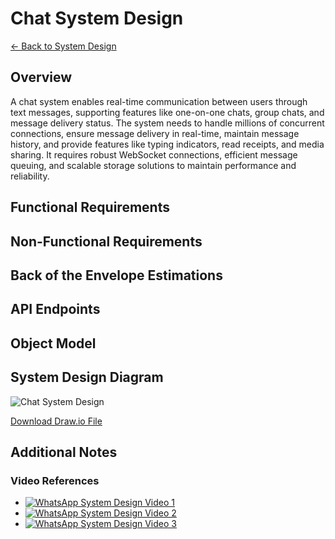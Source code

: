 # Chat System Design

[← Back to System Design](../system-design.md)

## Overview

A chat system enables real-time communication between users through text messages, supporting features like one-on-one chats, group chats, and message delivery status. The system needs to handle millions of concurrent connections, ensure message delivery in real-time, maintain message history, and provide features like typing indicators, read receipts, and media sharing. It requires robust WebSocket connections, efficient message queuing, and scalable storage solutions to maintain performance and reliability.

## Functional Requirements

## Non-Functional Requirements

## Back of the Envelope Estimations

## API Endpoints

## Object Model

## System Design Diagram

![Chat System Design](chat-system.svg)

[Download Draw.io File](chat-system.drawio)

## Additional Notes

### Video References

- [![WhatsApp System Design Video 1](https://img.youtube.com/vi/cr6p0n0N-VA/0.jpg)](https://www.youtube.com/watch?v=cr6p0n0N-VA)
- [![WhatsApp System Design Video 2](https://img.youtube.com/vi/ZYlaiAPfbhw/0.jpg)](https://www.youtube.com/watch?v=ZYlaiAPfbhw)
- [![WhatsApp System Design Video 3](https://img.youtube.com/vi/xyLO8ZAk2KE/0.jpg)](https://www.youtube.com/watch?v=xyLO8ZAk2KE)